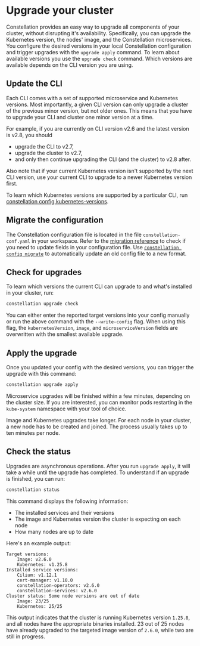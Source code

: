 # Upgrade your cluster

Constellation provides an easy way to upgrade all components of your cluster, without disrupting it's availability.
Specifically, you can upgrade the Kubernetes version, the nodes' image, and the Constellation microservices.
You configure the desired versions in your local Constellation configuration and trigger upgrades with the `upgrade apply` command.
To learn about available versions you use the `upgrade check` command.
Which versions are available depends on the CLI version you are using.

## Update the CLI

Each CLI comes with a set of supported microservice and Kubernetes versions.
Most importantly, a given CLI version can only upgrade a cluster of the previous minor version, but not older ones.
This means that you have to upgrade your CLI and cluster one minor version at a time.

For example, if you are currently on CLI version v2.6 and the latest version is v2.8, you should
* upgrade the CLI to v2.7,
* upgrade the cluster to v2.7,
* and only then continue upgrading the CLI (and the cluster) to v2.8 after.

Also note that if your current Kubernetes version isn't supported by the next CLI version, use your current CLI to upgrade to a newer Kubernetes version first.

To learn which Kubernetes versions are supported by a particular CLI, run [constellation config kubernetes-versions](../reference/cli.md#constellation-config-kubernetes-versions).

## Migrate the configuration

The Constellation configuration file is located in the file `constellation-conf.yaml` in your workspace.
Refer to the [migration reference](../reference/config-migration.md) to check if you need to update fields in your configuration file.
Use [`constellation config migrate`](../reference/cli.md#constellation-config-migrate) to automatically update an old config file to a new format.

## Check for upgrades

To learn which versions the current CLI can upgrade to and what's installed in your cluster, run:

```bash
constellation upgrade check
```

You can either enter the reported target versions into your config manually or run the above command with the `--write-config` flag.
When using this flag, the `kubernetesVersion`, `image`, and `microserviceVersion` fields are overwritten with the smallest available upgrade.

## Apply the upgrade

Once you updated your config with the desired versions, you can trigger the upgrade with this command:

```bash
constellation upgrade apply
```

Microservice upgrades will be finished within a few minutes, depending on the cluster size.
If you are interested, you can monitor pods restarting in the `kube-system` namespace with your tool of choice.

Image and Kubernetes upgrades take longer.
For each node in your cluster, a new node has to be created and joined.
The process usually takes up to ten minutes per node.

## Check the status

Upgrades are asynchronous operations.
After you run `upgrade apply`, it will take a while until the upgrade has completed.
To understand if an upgrade is finished, you can run:

```bash
constellation status
```

This command displays the following information:

* The installed services and their versions
* The image and Kubernetes version the cluster is expecting on each node
* How many nodes are up to date

Here's an example output:

```shell-session
Target versions:
	Image: v2.6.0
	Kubernetes: v1.25.8
Installed service versions:
	Cilium: v1.12.1
	cert-manager: v1.10.0
	constellation-operators: v2.6.0
	constellation-services: v2.6.0
Cluster status: Some node versions are out of date
	Image: 23/25
	Kubernetes: 25/25
```

This output indicates that the cluster is running Kubernetes version `1.25.8`, and all nodes have the appropriate binaries installed.
23 out of 25 nodes have already upgraded to the targeted image version of `2.6.0`, while two are still in progress.
